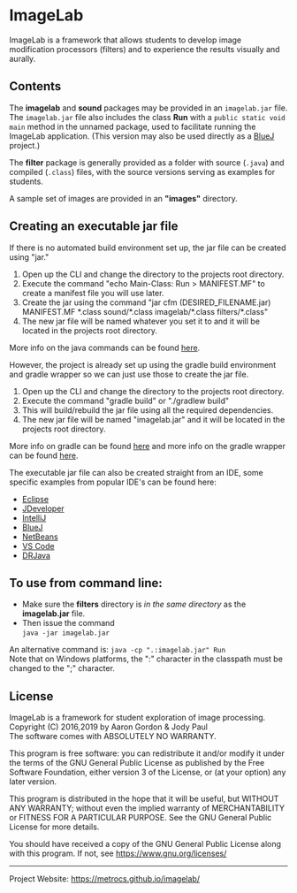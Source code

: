 # ImageLab

ImageLab is a framework that allows students to develop
image modification processors (filters) and to experience
the results visually and aurally.

## Contents
The __imagelab__ and __sound__ packages may be provided in an `imagelab.jar` file.
The `imagelab.jar` file also includes the class __Run__ with a `public static void main` method in the unnamed package, used to facilitate running the ImageLab application.
(This version may also be used directly as a [BlueJ](http://bluej.org) project.)

The __filter__ package is generally provided as a folder with source (`.java`) and compiled (`.class`) files, with the source versions serving as examples for students.

A sample set of images are provided in an __"images"__ directory.

## Creating an executable jar file
If there is no automated build environment set up, the jar file can be created using "jar."
1. Open up the CLI and change the directory to the projects root directory.
2. Execute the command "echo Main-Class: Run > MANIFEST.MF" to create a manifest file you will use later.
3. Create the jar using the command "jar cfm (DESIRED_FILENAME.jar) MANIFEST.MF \*.class sound/\*.class imagelab/\*.class filters/\*.class"
4. The new jar file will be named whatever you set it to and it will be located in the projects root directory.

More info on the java commands can be found [here](https://docs.oracle.com/javase/tutorial/deployment/jar/build.html).

However, the project is already set up using the gradle build environment and gradle wrapper so we can just use those to create the jar file.
1. Open up the CLI and change the directory to the projects root directory.
2. Execute the command "gradle build" or "./gradlew build"
3. This will build/rebuild the jar file using all the required dependencies.
4. The new jar file will be named "imagelab.jar" and it will be located in the projects root directory.

More info on gradle can be found [here](https://docs.gradle.org/current/userguide/userguide.html) and more info on the gradle wrapper can be found [here](https://docs.gradle.org/current/userguide/gradle_wrapper.html).

The executable jar file can also be created straight from an IDE, some specific examples from popular IDE's can be found here:
- [Eclipse](https://support.smartbear.com/alertsite/docs/monitors/web/selenium/export-eclipse-java-project-as-runnable-jar.html)
- [JDeveloper](https://www.albinsblog.com/2014/12/building-executable-jar-file-with.html)
- [IntelliJ](https://www.jetbrains.com/help/idea/compiling-applications.html#package_into_jar)
- [BlueJ](https://bluej.org/tutorial/tutorial-v4.pdf)
- [NetBeans](https://netbeans.org/kb/articles/javase-deploy.html)
- [VS Code](https://code.visualstudio.com/docs/java/java-project)
- [DRJava](http://drjava.org/index.php?page=docs/user/ch04.html)

## To use from command line:  
* Make sure the __filters__ directory is _in the same directory_ as the __imagelab.jar__ file.
* Then issue the command  
`java -jar imagelab.jar`  
  
An alternative command is:
`java -cp ".:imagelab.jar" Run`  
Note that on Windows platforms, the ":" character in the classpath must be changed to the ";" character.

## License

ImageLab is a framework for student exploration of image processing.  
Copyright (C) 2016,2019 by Aaron Gordon & Jody Paul  
The software comes with ABSOLUTELY NO WARRANTY.
 
This program is free software: you can redistribute it and/or modify
it under the terms of the GNU General Public License as published by
the Free Software Foundation, either version 3 of the License, or
(at your option) any later version.

This program is distributed in the hope that it will be useful,
but WITHOUT ANY WARRANTY; without even the implied warranty of
MERCHANTABILITY or FITNESS FOR A PARTICULAR PURPOSE.  See the
GNU General Public License for more details.

You should have received a copy of the GNU General Public License
along with this program.  If not, see https://www.gnu.org/licenses/

___

Project Website: https://metrocs.github.io/imagelab/

